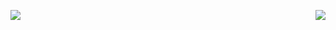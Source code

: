<p align="center">
  <a>
    <img align="left" src="https://github-readme-stats.vercel.app/api?username=kikirizki&count_private=true&show_icons=true&theme=dracula"></img>
  </a>
  <a>
    <img align="right" src="https://github-readme-stats.vercel.app/api/top-langs/?username=kikirizki&layout=default&theme=vue&hide=fortran"></img>
  </a>
</p>
